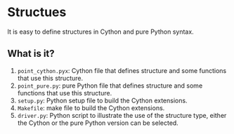 # Structues

It is easy to define structures in Cython and pure Python
syntax.


## What is it?

1. `point_cython.pyx`: Cython file that defines structure and
   some functions that use this structure.
1. `point_pure.py`: pure Python file that defines structure and
   some functions that use this structure.
1. `setup.py`: Python setup file to build the Cython extensions.
1. `Makefile`: make file to build the Cython extensions.
1. `driver.py`: Python script to illustrate the use of the
   structure type, either the Cython or the pure Python version
   can be selected.
